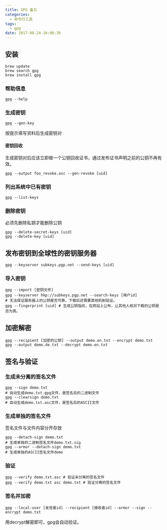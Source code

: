 ```yaml
---
title: GPG 备忘
categories:
  - 命令行工具
tags:
  - gpg
date: 2017-08-24 16:06:36
---
```



## 安装

```
brew update
brew search gpg
brew install gpg
```

### 帮助信息

`gpg --help`

### 生成密钥

`gpg --gen-key`

按提示填写资料后生成密钥对

#### 密钥回收

生成密钥对后应该立即做一个公钥回收证书，通过发布证书声明之前的公钥不再有效。

`gpg --output foo_revoke.asc --gen-revoke [uid]`

### 列出系统中已有密钥

`gpg --list-keys`

### 删除密钥

必须先删除私钥才能删除公钥

```
gpg --delete-secret-keys [uid]
gpg --delete-key [uid]
```

## 发布密钥到全球性的密钥服务器

`gpg --keyserver subkeys.pgp.net --send-keys [uid]`

### 导入密钥

```
gpg --import [密钥文件]
gpg --keyserver hkp://subkeys.pgp.net --search-keys [用户id]
# 无法保证服务器上的公钥是否可靠，下载后还需要其他机制验证。
gpg --fingerprint [uid] # 生成公钥指纹，在网站上公布，让其他人核对下载的公钥是否为真。
```

## 加密解密

```
gpg --recipient [加密的公钥] --output demo.en.txt --encrypt demo.txt
gpg --output demo.de.txt --decrypt demo.en.txt
```

## 签名与验证

### 生成未分离的签名文件

```
gpg --sign demo.txt
# 自动生成demo.txt.gpg文件，是签名后的二进制文件
gpg --clearsign demo.txt
# 自动生成demo.txt.asc文件，是签名后的ASCII文件
```

### 生成单独的签名文件

签名文件与文件内容分开存放

```
gpg --detach-sign demo.txt
# 生成单独的二进制签名文件demo.txt.sig
gpg --armor --detach-sign demo.txt
# 生成单独的ASCII签名文件demo
```

### 验证

```
gpg --verify demo.txt.asc # 验证未分离的签名文件
gpg --verify demo.txt asc demo.txt # 验证分离的签名文件
```

### 签名并加密

```
gpg --local-user [发信者id] --recipient [接收者id] --armor --sign --encrypt demo.txt
```

用decrypt解密即可，gpg会自动验证。

